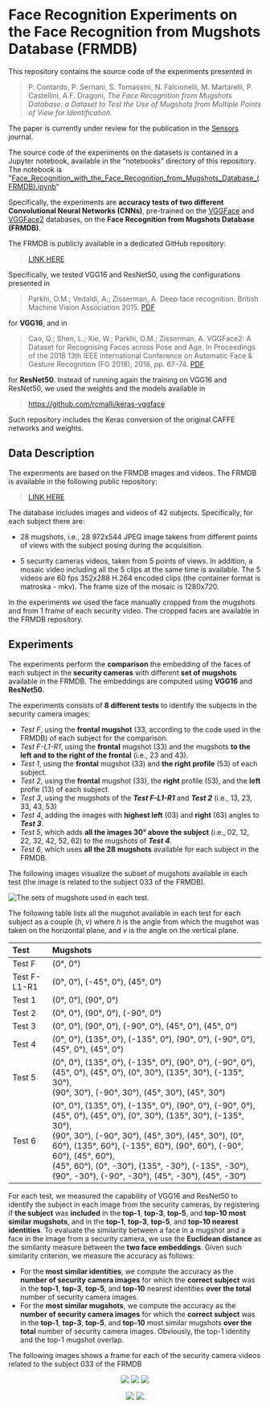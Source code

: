 # Face Recognition Experiments on the Face Recognition from Mugshots Database (FRMDB)

This repository contains the source code of the experiments presented in
> P. Contardo, P. Sernani, S. Tomassini, N. Falcionelli, M. Martarelli, P. Castellini, A.F. Dragoni, *The Face Recognition from Mugshots Database: a Dataset to Test the Use of Mugshots from Multiple Points of View for Identification*.

The paper is currently under review for the publication in the [Sensors](https://www.mdpi.com/journal/sensors) journal.

The source code of the experiments on the datasets is contained in a Jupyter notebook, available in the “notebooks” directory of this repository. The notebook is "[Face_Recognition_with_the_Face_Recognition_from_Mugshots_Database_(FRMDB).ipynb](notebooks/Face_Recognition_with_the_Face_Recognition_from_Mugshots_Database_(FRMDB).ipynb)"

Specifically, the experiments are **accuracy tests of two different Convolutional Neural Networks (CNNs)**, pre-trained on the [VGGFace](https://www.robots.ox.ac.uk/~vgg/data/vgg_face/) and [VGGFace2](https://github.com/ox-vgg/vgg_face2) databases, on the **Face Recognition from Mugshots Database (FRMDB)**.

The FRMDB is publicly available in a dedicated GitHub repository:

>[LINK HERE](#)

Specifically, we tested VGG16 and ResNet50, using the configurations presented in

>Parkhi, O.M.; Vedaldi, A.; Zisserman, A. Deep face recognition. British Machine Vision Association 2015. [PDF](https://www.robots.ox.ac.uk/~vgg/publications/2015/Parkhi15/parkhi15.pdf)

for **VGG16**, and in 

>Cao, Q.; Shen, L.; Xie, W.; Parkhi, O.M.; Zisserman, A. VGGFace2: A Dataset for Recognising Faces across Pose and Age. In Proceedings of the 2018 13th IEEE International Conference on Automatic Face & Gesture Recognition (FG 2018), 2018, pp. 67–74. [PDF](https://www.robots.ox.ac.uk/~vgg/publications/2018/Cao18/cao18.pdf)

for **ResNet50**. Instead of running again the training on VGG16 and ResNet50, we used the weights and the models available in

><https://github.com/rcmalli/keras-vggface>

Such repository includes the Keras conversion of the original CAFFE networks and weights.

## Data Description

The experiments are based on the FRMDB images and videos. The FRMDB is available in the following public repository: 
>[LINK HERE](#)

The database includes images and videos of 42 subjects. Specifically, for each subject there are:

- 28 mugshots, i.e., 28 972x544 JPEG image takens from different points of views with the subject posing during the acquisition.

- 5 security cameras videos, taken from 5 points of views. In addition, a mosaic video including all the 5 clips at the same time is available. The 5 videos are 60 fps 352x288 H.264 encoded clips (the container format is matroska - mkv). The frame size of the mosaic is 1280x720.

In the experiments we used the face manually cropped from the mugshots and from 1 frame of each security video. The cropped faces are available in the FRMDB repository.

## Experiments

The experiments perform the **comparison** the embedding of the faces of each subject in the **security cameras** with different **set of mugshots** available in the FRMDB. The embeddings are computed using **VGG16** and **ResNet50**.

The experiments consists of **8 different tests** to identify the subjects in the security camera images:
- *Test F*, using the **frontal mugshot** (33, according to the code used in the FRMDB) of each subject for the comparison.
- *Test F-L1-R1*, using the **frontal** mugshot (33) and the mugshots **to the left and to the right of the frontal** (i.e., 23 and 43).
- *Test 1*, using the **frontal** mugshot (33) and **the right profile** (53) of each subject.
- *Test 2*, using the **frontal** mugshot (33), the **right** profile (53), and the **left** profle (13) of each subject.
- *Test 3*, using the mugshots of the ***Test F-L1-R1*** and ***Test 2*** (i.e., 13, 23, 33, 43, 53)
- *Test 4*, adding the images with **highest left** (03) and **right** (63) angles to ***Test 3***.
- *Test 5*, which adds **all the images 30° above the subject** (i.e., 02, 12, 22, 32, 42, 52, 62) to the mugshots of ***Test 4***.
- *Test 6*, which uses **all the 28 mugshots** available for each subject in the FRMDB.

The following images visualize the subset of mugshots available in each test (the image is related to the subject 033 of the FRMDB).

![The sets of mugshots used in each test.](images/tests.gif)

The following table lists all the mugshot available in each test for each subject as a couple (*h*, *v*) where *h* is the angle from which the mugshot was taken on the horizontal plane, and *v* is the angle on the vertical plane.

| **Test**     | **Mugshots**                                                                                                                                                                                                                                                                                                                                                        |
|:-------------|:--------------------------------------------------------------------------------------------------------------------------------------------------------------------------------------------------------------------------------------------------------------------------------------------------------------------------------------------------------------------|
| Test F       | (0°, 0°)                                                                                                                                                                                                                                                                                                                                                            |
| Test F-L1-R1 | (0°, 0°), (-45°, 0°), (45°, 0°)                                                                                                                                                                                                                                                                                                                                     |
| Test 1       | (0°, 0°), (90°, 0°)                                                                                                                                                                                                                                                                                                                                                 |
| Test 2       | (0°, 0°), (90°, 0°), (-90°, 0°)                                                                                                                                                                                                                                                                                                                                     |
| Test 3       | (0°, 0°), (90°, 0°), (-90°, 0°), (45°, 0°), (45°, 0°)                                                                                                                                                                                                                                                                                                               |
| Test 4       | (0°, 0°), (135°, 0°), (-135°, 0°), (90°, 0°), (-90°, 0°), (45°, 0°), (45°, 0°)                                                                                                                                                                                                                                                                                      |
| Test 5       | (0°, 0°), (135°, 0°), (-135°, 0°), (90°, 0°), (-90°, 0°), (45°, 0°), (45°, 0°), (0°, 30°), (135°, 30°), (-135°, 30°),<br/>(90°, 30°), (-90°, 30°), (45°, 30°), (45°, 30°)                                                                                                                                                                                           |
| Test 6       | (0°, 0°), (135°, 0°), (-135°, 0°), (90°, 0°), (-90°, 0°), (45°, 0°), (45°, 0°), (0°, 30°), (135°, 30°), (-135°, 30°),<br/> (90°, 30°), (-90°, 30°), (45°, 30°), (45°, 30°), (0°, 60°), (135°, 60°), (-135°, 60°), (90°, 60°), (-90°, 60°), (45°, 60°),<br/>(45°, 60°), (0°, -30°), (135°, -30°), (-135°, -30°), (90°, -30°), (-90°, -30°), (45°, -30°), (45°, -30°) |

For each test, we measured the capability of VGG16 and ResNet50 to identify the subject in each image from the security cameras, by registering if **the subject** was **included** in the **top-1**, **top-3**, **top-5**, and **top-10 most similar mugshots**, and in the **top-1**, **top-3**, **top-5**, and **top-10 nearest identities**. To evaluate the similarity between a face in a mugshot and a face in the image from a security camera, we use the **Euclidean distance** as the similarity measure between the **two face embeddings**. Given such similarity criterion, we measure the accuracy as follows:
- For the **most similar identities**, we compute the accuracy as the **number of security camera images** for which the **correct subject** was in the **top-1**, **top-3**, **top-5**, and **top-10** nearest identities **over the total** number of security camera images.
- For the **most similar mugshots**, we compute the accuracy as the **number of security camera images** for which the **correct subject** was in the **top-1**, **top-3**, **top-5**, and **top-10** most similar mugshots **over the total** number of security camera images.
Obviously, the top-1 identity and the top-1 mugshot overlap.

The following images shows a frame for each of the security camera videos related to the subject 033 of the FRMDB

<p align="center">
	<img src="images/cam-1.jpg">
	<img src="images/cam-2.jpg">
	<img src="images/cam-3.jpg">
</p>

<p align="center">
	<img src="images/cam-4.jpg">
	<img src="images/cam-5.jpg">
</p>
 